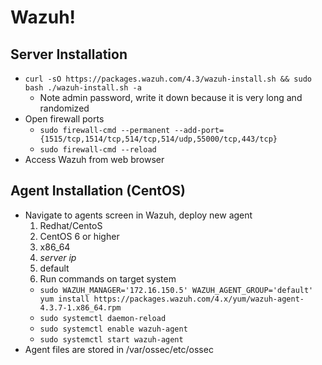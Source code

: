 # Wazuh!

## Server Installation

* `curl -sO https://packages.wazuh.com/4.3/wazuh-install.sh && sudo bash ./wazuh-install.sh -a`
  * Note admin password, write it down because it is very long and randomized
* Open firewall ports
  * `sudo firewall-cmd --permanent --add-port={1515/tcp,1514/tcp,514/tcp,514/udp,55000/tcp,443/tcp}`
  * `sudo firewall-cmd --reload`
* Access Wazuh from web browser


## Agent Installation (CentOS)

* Navigate to agents screen in Wazuh, deploy new agent
  1. Redhat/CentoS
  2. CentOS 6 or higher
  3. x86_64
  4. *server ip*
  5. default
  6. Run commands on target system
    * `sudo WAZUH_MANAGER='172.16.150.5' WAZUH_AGENT_GROUP='default' yum install https://packages.wazuh.com/4.x/yum/wazuh-agent-4.3.7-1.x86_64.rpm`
    * `sudo systemctl daemon-reload`
    * `sudo systemctl enable wazuh-agent`
    * `sudo systemctl start wazuh-agent`
* Agent files are stored in /var/ossec/etc/ossec
